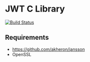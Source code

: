 # JWT C Library

[![Build Status](https://travis-ci.org/benmcollins/libjwt.svg?branch=master)](https://travis-ci.org/benmcollins/libjwt)

## Requirements

- https://github.com/akheron/jansson
- OpenSSL
